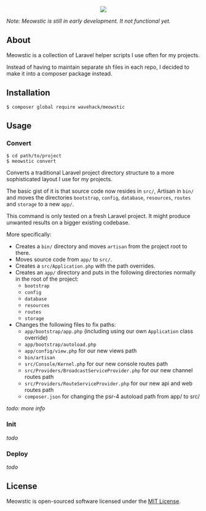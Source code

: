 <p align="center"><img src="http://cdn.bulbagarden.net/upload/thumb/a/a6/678Meowstic.png/250px-678Meowstic.png"></p>

*Note: Meowstic is still in early development. It not functional yet.*

## About

Meowstic is a collection of Laravel helper scripts I use often for my projects.

Instead of having to maintain separate sh files in each repo, I decided to make it into a composer package instead.

## Installation

`$ composer global require wavehack/meowstic`

## Usage

### Convert

```
$ cd path/to/project
$ meowstic convert
```

Converts a traditional Laravel project directory structure to a more sophisticated layout I use for my projects.

The basic gist of it is that source code now resides in `src/`, Artisan in `bin/` and moves the directories `bootstrap`, `config`, `database`, `resources`, `routes` and `storage` to a new `app/`.

This command is only tested on a fresh Laravel project. It might produce unwanted results on a bigger existing codebase.

More specifically:

- Creates a `bin/` directory and moves `artisan` from the project root to there.
- Moves source code from `app/` to `src/`.
- Creates a `src/Application.php` with the path overrides.
- Creates an `app/` directory and puts in the following directories normally in the root of the project:
  - `bootstrap`
  - `config`
  - `database`
  - `resources`
  - `routes`
  - `storage`
- Changes the following files to fix paths:
  - `app/bootstrap/app.php` (including using our own `Application` class override)
  - `app/bootstrap/autoload.php`
  - `app/config/view.php` for our new views path
  - `bin/artisan`
  - `src/Console/Kernel.php` for our new console routes path
  - `src/Providers/BroadcastServiceProvider.php` for our new channel routes path
  - `src/Providers/RouteServiceProvider.php` for our new api and web routes path
  - `composer.json` for changing the psr-4 autoload path from app/ to src/

*todo: more info*

### Init

*todo*

### Deploy

*todo*

## License

Meowstic is open-sourced software licensed under the [MIT License](https://opensource.org/licenses/MIT).
